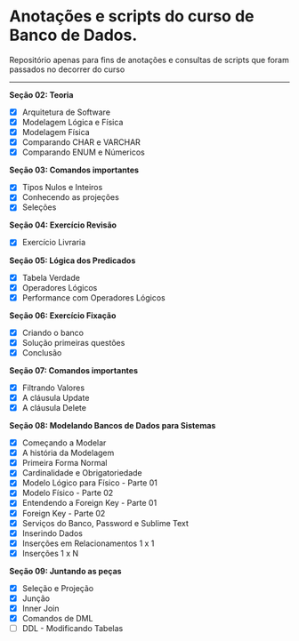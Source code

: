 # Anotações e scripts do curso de Banco de Dados.

<p> Repositório apenas para fins de anotações e consultas de scripts que foram passados no decorrer do curso </p>

---

**Seção 02: Teoria**
- [x] Arquitetura de Software
- [x] Modelagem Lógica e Física
- [x] Modelagem Física
- [x] Comparando CHAR e VARCHAR
- [x] Comparando ENUM e Númericos

**Seção 03: Comandos importantes**
- [x] Tipos Nulos e Inteiros
- [x] Conhecendo as projeções
- [x] Seleções

**Seção 04: Exercício Revisão**
- [x] Exercício Livraria

**Seção 05: Lógica dos Predicados**
- [x] Tabela Verdade
- [x] Operadores Lógicos
- [x] Performance com Operadores Lógicos

**Seção 06: Exercício Fixação**
- [x] Criando o banco
- [x] Solução primeiras questões
- [x] Conclusão

**Seção 07: Comandos importantes**
- [x] Filtrando Valores
- [x] A cláusula Update
- [x] A cláusula Delete

**Seção 08: Modelando Bancos de Dados para Sistemas**
- [x] Começando a Modelar
- [x] A história da Modelagem
- [x] Primeira Forma Normal
- [x] Cardinalidade e Obrigatoriedade
- [x] Modelo Lógico para Físico - Parte 01
- [x] Modelo Físico - Parte 02
- [x] Entendendo a Foreign Key - Parte 01
- [x] Foreign Key - Parte 02
- [x] Serviços do Banco, Password e Sublime Text
- [x] Inserindo Dados
- [x] Inserções em Relacionamentos 1 x 1
- [x] Inserções 1 x N

**Seção 09: Juntando as peças**
- [x] Seleção e Projeção
- [x] Junção
- [x] Inner Join
- [x] Comandos de DML
- [ ] DDL - Modificando Tabelas
